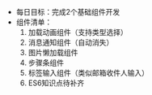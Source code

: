 - 每日目标：完成2个基础组件开发  
- 组件清单：
  1. 加载动画组件（支持类型选择）
  2. 消息通知组件（自动消失）
  3. 图片懒加载组件
  4. 步骤条组件
  5. 标签输入组件（类似邮箱收件人输入）
  6. ES6知识点待补齐